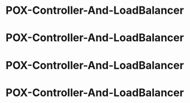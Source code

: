 # POX-Controller-And-LoadBalancer
# POX-Controller-And-LoadBalancer
# POX-Controller-And-LoadBalancer
# POX-Controller-And-LoadBalancer

